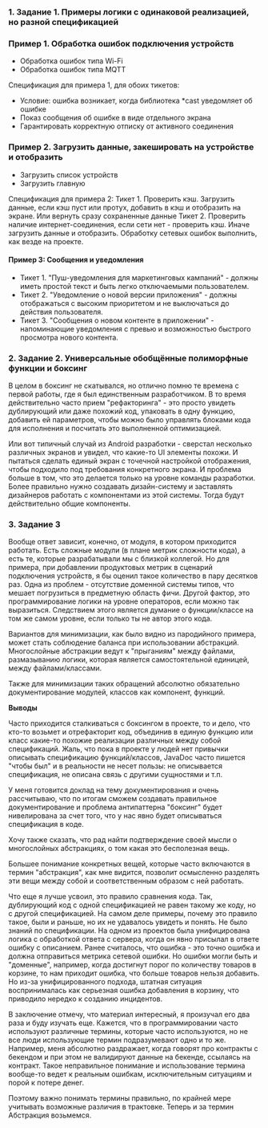 ### 1. Задание 1. Примеры логики с одинаковой реализацией, но разной спецификацией 

### Пример 1. Обработка ошибок подключения устройств
   - Обработка ошибок типа Wi-Fi
   - Обработка ошибок типа MQTT

Спецификация для примера 1, для обоих тикетов:
- Условие: ошибка возникает, когда библиотека *cast уведомляет об ошибке
- Показ сообщения об ошибке в виде отдельного экрана
- Гарантировать корректную отписку от активного соединения

### Пример 2. Загрузить данные, закешировать на устройстве и отобразить
- Загрузить список устройств
- Загрузить главную

Спецификация для примера 2:
Тикет 1. Проверить кэш. Загрузить данные, если кэш пуст или протух, добавить в кэш и отобразить на экране. 
Или вернуть сразу сохраненные данные
Тикет 2. Проверить наличие интернет-соединения, если сети нет - проверить кэш. Иначе загрузить данные и отобразить.
Обработку сетевых ошибок выполнить, как везде на проекте.

#### Пример 3: Сообщения и уведомления
- Тикет 1. "Пуш-уведомления для маркетинговых кампаний" - должны иметь простой текст и быть легко отключаемыми пользователем.
- Тикет 2. "Уведомление о новой версии приложения" - должны отображаться с высоким приоритетом и не выключаться до действия пользователя.
- Тикет 3. "Сообщения о новом контенте в приложении" - напоминающие уведомления с превью и возможностью быстрого просмотра нового контента.


### 2. Задание 2. Универсальные обобщённые полиморфные функции и боксинг

В целом в боксинг не скатывался, но отлично помню те времена с первой работы, где я был единственным разработчиком.
В то время действительно часто прием "рефакторинга" - это просто увидеть дублирующий или даже похожий код, 
упаковать в одну функцию, добавить ей параметров, чтобы можно было управлять блоками кода для исполнения и посчитать это выполненной оптимизацией.

Или вот типичный случай из Android разработки - сверстал несколько различных экранов и увидел, что какие-то UI элементы похожи. 
И пытаться сделать единый экран с точечной настройкой отображения, чтобы подходило под требования конкретного экрана. 
И проблема больше в том, что это делается только на уровне команды разработки. 
Более правильно нужно создавать дизайн-систему и заставлять дизайнеров работать с компонентами из этой системы.
Тогда будут действительно общие компоненты.


### 3. Задание 3

Вообще ответ зависит, конечно, от модуля, в котором приходится работать. Есть сложные модули (в плане метрик сложности кода),
а есть те, которые разрабатывали мы с близкой коллегой. Но для примера, при добавлении продуктовых метрик в сценарий подключения устройств,
я бы оценил такое количество в пару десятков раз. Одна из проблем - отсутствие доменной системы типов, что мешает погрузиться в 
предметную область фичи. Другой фактор, это программирование логики на уровне операторов, если можно так выразиться.
Следствием этого является думание о функции/классе на том же самом уровне, если только ты не автор этого кода.

Вариантов для минимизации, как было видно из пародийного примера, может стать соблюдение баланса при использовании абстракций.
Многослойные абстракции ведут к "прыганиям" между файлами, размазыванию логики, которая является самостоятельной единицей, между файлами/классами.

Также для минимизации таких обращений абсолютно обязательно документирование модулей, классов как компонент, функций.


**Выводы**

Часто приходится сталкиваться с боксингом в проекте, то и дело, что кто-то возьмет и отрефакторит код, объединив в единую функцию или класс какие-то
похожие реализации различных между собой спецификаций. Жаль, что пока в проекте у людей нет привычки описывать спецификацию функций/классов,
JavaDoc часто пишется "чтобы был" и в реальности не несет пользы: не описывается спецификация, не описана связь с другими сущностями и т.п.

У меня готовится доклад на тему документирования и очень рассчитываю, что по итогам сможем создавать правильное документирование и проблема антипаттерна "боксинг" будет нивелирована за счет того, что у нас явно будет описываться спецификация в коде.

Хочу также сказать, что рад найти подтверждение своей мысли о многослойных абстракциях, о том какая это бесполезная вещь.

Большее понимание конкретных вещей, которые часто включаются в термин "абстракция", как мне видится, позволит
осмысленно разделять эти вещи между собой и соответственным образом с ней работать. 

Что еще я лучше усвоил, это правило сравнения кода. Так, дублирующий код с одной спецификацией не равен такому же коду, но с другой спецификацией.
На самом деле примеры, почему это правило такое, были и раньше, но их не удавалось увидеть и понять. Не было знаний по спецификации.
На одном из проектов была унифицирована логика с обработкой ответа с сервера, когда он явно присылал в ответе ошибку с описанием.
Ранее считалось, что ошибка - это точно ошибка и должна отправиться метрика сетевой ошибки. Но ошибки могли быть и "доменные", например, когда достигнут порог по количеству
товаров в корзине, то нам приходит ошибка, что больше товаров нельзя добавить. Но из-за унифицированного подхода, штатная ситуация воспринималась как серьезная ошибка добавления в корзину, что приводило нередко к созданию инцидентов.

В заключение отмечу, что материал интересный, я произучал его два раза и буду изучать еще. 
Кажется, что в программировании часто используют различные термины, которые часто используются, но не все люди использующие термин подразумевают одно и то же.
Например, меня абсолютно раздражает, когда говорят про контракты с бекендом и при этом не валидируют данные на бекенде, ссылаясь на контракт.
Такое неправильное понимание и использование термина вообще-то ведет к реальным ошибкам, исключительным ситуациям и порой к потере денег.

Поэтому важно понимать термины правильно, по крайней мере учитывать возможные различия в трактовке. Теперь и за термин Абстракция возьмемся. 